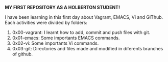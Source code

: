 **MY FIRST REPOSITORY AS A HOLBERTON STUDENT!**

I have been learning in this first day about Vagrant, EMACS, Vi and GIThub. Each activities were divided by folders:

1. 0x00-vagrant: I learnt how to add, commit and push files with git. 
2. 0x01-emacs: Some importants EMACS commands.
3. 0x02-vi: Some importants Vi commands.
4. 0x03-git: Directories and files made and modified in diferents branches of github.

